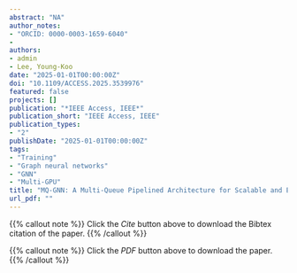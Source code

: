 ```yaml
---
abstract: "NA"
author_notes:
- "ORCID: 0000-0003-1659-6040"
-
authors:
- admin
- Lee, Young-Koo
date: "2025-01-01T00:00:00Z"
doi: "10.1109/ACCESS.2025.3539976"
featured: false
projects: []
publication: "*IEEE Access, IEEE*"
publication_short: "IEEE Access, IEEE"
publication_types:
- "2"
publishDate: "2025-01-01T00:00:00Z"
tags:
- "Training"
- "Graph neural networks"
- "GNN"
- "Multi-GPU"
title: "MQ-GNN: A Multi-Queue Pipelined Architecture for Scalable and Efficient GNN Training"
url_pdf: "" 
---
```


{{% callout note %}}
Click the *Cite* button above to download the Bibtex citation of the paper.
{{% /callout %}}

{{% callout note %}}
Click the *PDF* button above to download the paper.
{{% /callout %}}
